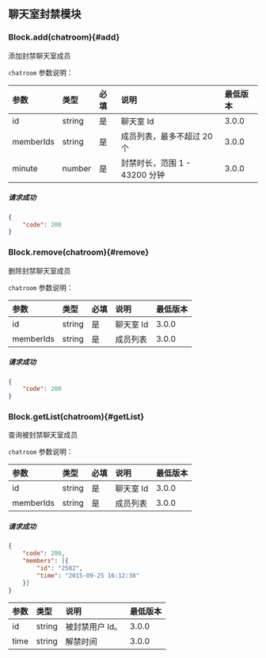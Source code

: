 ## 聊天室封禁模块

### Block.add(chatroom){#add}

添加封禁聊天室成员

`chatroom` 参数说明：

| 参数   	 |	类型		| 必填	| 说明 							|最低版本		|
| :----------|:--------	|:-----	|:------------------------------|:-------- |
|	id		 |	string	|	是 	| 聊天室 Id						| 3.0.0 |
|	memberIds|	string	|	是 	| 成员列表，最多不超过 20 个		| 3.0.0 |
|	minute 	 |	number	|	是 	| 封禁时长，范围 1 - 43200 分钟	| 3.0.0 |

##### 请求成功

```json
{
    "code": 200
}
```

### Block.remove(chatroom){#remove}

删除封禁聊天室成员

`chatroom` 参数说明：

| 参数   	 |	类型		| 必填	| 说明 							|最低版本		|
| :----------|:--------	|:-----	|:------------------------------|:-------- |
|	id		 |	string	|	是 	| 聊天室 Id						| 3.0.0 |
|	memberIds|	string	|	是 	| 成员列表						| 3.0.0|

##### 请求成功

```json
{
    "code": 200
}
```
### Block.getList(chatroom){#getList}

查询被封禁聊天室成员

`chatroom` 参数说明：

| 参数   	 |	类型		| 必填	| 说明 							|最低版本		|
| :----------|:--------	|:-----	|:------------------------------|:-------- |
|	id		 |	string	|	是 	| 聊天室 Id						| 3.0.0 |
|	memberIds	 |	string	|	是 	| 成员列表					| 3.0.0|

##### 请求成功

```json
{
	"code": 200,
	"members": [{
		"id": "2582",
		"time": "2015-09-25 16:12:38"
	}]
}
```
| 参数   	 |	类型		| 说明 							|最低版本		|
| :----------|:--------	|:------------------------------|:-------- |
|	id 		 |	string	| 被封禁用户 Id。					| 3.0.0 |
|	time	 |	string	| 解禁时间						| 3.0.0 |
 

